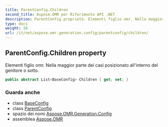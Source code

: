 ```yaml
---
title: ParentConfig.Children
second_title: Aspose.OMR per Riferimento API .NET
description: ParentConfig proprietà. Elementi figlio omr. Nella maggior parte dei casi posizionato allinterno del genitore o sotto.
type: docs
weight: 10
url: /it/net/aspose.omr.generation.config/parentconfig/children/
---
```

## ParentConfig.Children property

Elementi figlio omr. Nella maggior parte dei casi posizionato all'interno del genitore o sotto.

```csharp
public abstract List<BaseConfig> Children { get; set; }
```

### Guarda anche

* class [BaseConfig](../../baseconfig/)
* class [ParentConfig](../)
* spazio dei nomi [Aspose.OMR.Generation.Config](../../parentconfig/)
* assemblea [Aspose.OMR](../../../)


